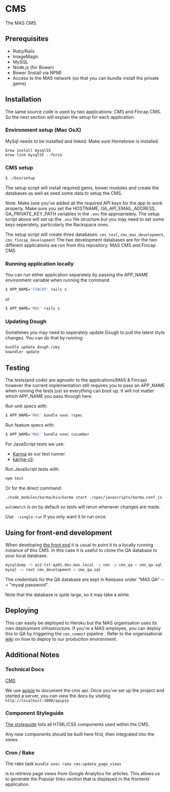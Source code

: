 # CMS

The MAS CMS.

## Prerequisites

- Ruby/Rails
- ImageMagic
- MySQL
- Node.js (for Bower)
- Bower (Install via NPM)
- Access to the MAS network (so that you can bundle install the private gems)

## Installation

The same source code is used by two applications: CMS and Fincap CMS.
So the next section will explain the setup for each application.

### Environment setup (Mac OsX)

MySql needs to be installed and linked. 
Make sure Homebrew is installed.

```
brew install mysql55
brew link mysql55 --force
```

### CMS setup

```sh
$ ./bin/setup
```

The setup script will install required gems, bower modules and create the databases as well as seed some data to setup the CMS.

Note: Make sure you've added all the required API keys for the app to work properly. Make sure you set the HOSTNAME, GA_API_EMAIL_ADDRESS, GA_PRIVATE_KEY_PATH variables in the `.env` file appropriately. The setup script above will set up the `.env` file  structure but you may need to set some keys seperately, particularly the Rackspace ones.

The setup script will create *three* databases: `cms_test`, `cms_mas_development`, `cms_fincap_development`
The two development databases are for the two different applications we run from this repository: MAS CMS and Fincap CMS

### Running application locally

You can run either application separately by passing the APP_NAME environment variable when running the command
```sh
$ APP_NAME='FINCAP' rails s
```
or
```sh
$ APP_NAME='MAS' rails s
```

### Updating Dough

Sometimes you may need to seperately update Dough to pull the latest style changes. You can do that by running:

```sh
bundle update dough-ruby
bowndler update
```

## Testing

The tests(and code) are agnostic to the applications(MAS & Fincap) however the current implementation
still requires you to pass an APP_NAME when running the tests just so everything can boot up.
It will not matter which APP_NAME you pass through here.

Run unit specs with:

```sh
$ APP_NAME='MAS' bundle exec rspec
```

Run feature specs with:

```sh
$ APP_NAME='MAS' bundle exec cucumber
```

For JavaScript tests we use:

- [Karma](http://karma-runner.github.io) as our test runner.
- [karma-cli](https://www.npmjs.org/package/karma-cli):

Run JavaScript tests with:

```sh
npm test
```

Or for the direct command:

```sh
./node_modules/karma/bin/karma start ./spec/javascripts/karma.conf.js
```

`autoWatch` is on by default so tests will rerun whenever changes are made.

Use `--single-run` if you only want it to run once.

## Using for front-end development

When developing [the front end](https://github.com/moneyadviceservice/frontend) it is usual to point it to a locally running instance of this CMS. In this case it is useful to clone the QA database to your local database.

```sh
mysqldump -h az2-tst-qa01.dev.mas.local -u cms -p cms_qa > cms_qa.sql
mysql -u root cms_development < cms_qa.sql

```

The credentials for the QA database are kept in Keepass under "MAS QA" --> "mysql password".

Note that the database is quite large, so it may take a while.

## Deploying

This can easily be deployed to Heroku but the MAS organisation uses its own deployment infrastructure. If you're a MAS employee, you can deploy this to QA by triggering the `cms_commit` pipeline . Refer to the organisational [wiki](https://moneyadviceserviceuk.atlassian.net/wiki/display/TEAMB/Contento+CMS) on how to deploy to our production environment.

## Additional Notes

### Technical Docs
[CMS](https://github.com/moneyadviceservice/technical-docs/tree/master/cms)

We use [apipie](https://github.com/Apipie/apipie-rails) to document the cms api. Once you've set up the project and started a server, you can view the docs by visiting `http://localhost:3000/apipie`

### Component Styleguide

[The styleguide](http://0.0.0.0:3000/styleguide) lists all HTML/CSS components used within the CMS.

Any new components should be built here first, then integrated into the views.

### Cron / Rake

The rake task
```bundle exec rake cms:update_page_views```

is to retrieve page views from Google Analytics for articles.
This allows us to generate the Popular links section that is displayed in the frontend application.
